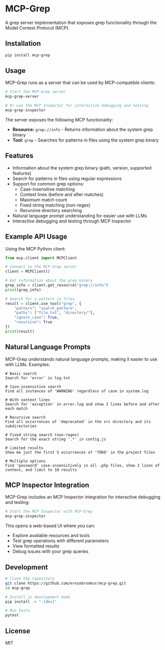 # MCP-Grep

A grep server implementation that exposes grep functionality through the Model Context Protocol (MCP).

## Installation

```bash
pip install mcp-grep
```

## Usage

MCP-Grep runs as a server that can be used by MCP-compatible clients:

```bash
# Start the MCP-Grep server
mcp-grep-server

# Or use the MCP Inspector for interactive debugging and testing
mcp-grep-inspector
```

The server exposes the following MCP functionality:

- **Resource:** `grep://info` - Returns information about the system grep binary
- **Tool:** `grep` - Searches for patterns in files using the system grep binary

## Features

- Information about the system grep binary (path, version, supported features)
- Search for patterns in files using regular expressions
- Support for common grep options:
  - Case-insensitive matching
  - Context lines (before and after matches)
  - Maximum match count
  - Fixed string matching (non-regex)
  - Recursive directory searching
- Natural language prompt understanding for easier use with LLMs
- Interactive debugging and testing through MCP Inspector

## Example API Usage

Using the MCP Python client:

```python
from mcp.client import MCPClient

# Connect to the MCP-Grep server
client = MCPClient()

# Get information about the grep binary
grep_info = client.get_resource("grep://info")
print(grep_info)

# Search for a pattern in files
result = client.use_tool("grep", {
    "pattern": "search_pattern",
    "paths": ["file.txt", "directory/"],
    "ignore_case": True,
    "recursive": True
})
print(result)
```

## Natural Language Prompts

MCP-Grep understands natural language prompts, making it easier to use with LLMs. Examples:

```
# Basic search
Search for 'error' in log.txt

# Case-insensitive search
Find all instances of 'WARNING' regardless of case in system.log

# With context lines
Search for 'exception' in error.log and show 3 lines before and after each match

# Recursive search
Find all occurrences of 'deprecated' in the src directory and its subdirectories

# Fixed string search (non-regex)
Search for the exact string '.*' in config.js

# Limited results
Show me just the first 5 occurrences of 'TODO' in the project files

# Multiple options
Find 'password' case-insensitively in all .php files, show 2 lines of context, and limit to 10 results
```

## MCP Inspector Integration

MCP-Grep includes an MCP Inspector integration for interactive debugging and testing:

```bash
# Start the MCP Inspector with MCP-Grep
mcp-grep-inspector
```

This opens a web-based UI where you can:
- Explore available resources and tools
- Test grep operations with different parameters
- View formatted results
- Debug issues with your grep queries

## Development

```bash
# Clone the repository
git clone https://github.com/erniebrodeur/mcp-grep.git
cd mcp-grep

# Install in development mode
pip install -e ".[dev]"

# Run tests
pytest
```

## License

MIT
